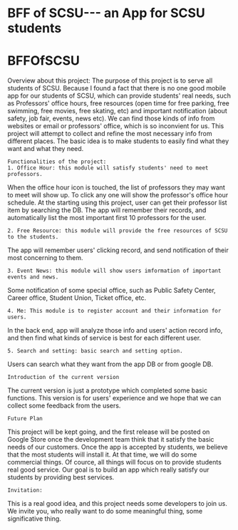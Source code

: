 # BFF of SCSU--- an App for SCSU students

# BFFOfSCSU

   Overview about this project:
The purpose of this project is to serve all students of SCSU. Because I found a fact 
that there is no one good mobile app for our students of SCSU, which can provide 
students' real needs, such as Professors' office hours, free resources (open time for
free parking, free swimming, free movies, free skating, etc) and important notification
(about safety, job fair, events, news etc). We can find those kinds of info from websites
or email or professors' office, which is so inconvient for us. This project will attempt to 
collect and refine the most necessary info from different places. The basic idea is to make
students to easily find what they want and what they need.
	
	Functionalities of the project:
	1. Office Hour: this module will satisfy students' need to meet professors. 
When the office hour icon is touched, the list of professors they may want to meet will show up. To
click any one will show the professor's office hour schedule. At the starting using this
project, user can get their professor list item by searching the DB. The app will remember
their records, and automatically list the most important first 10 professors for the user.

	2. Free Resource: this module will provide the free resources of SCSU to the students.
The app will remember users' clicking record, and send notification of their most concerning
to them.

	3. Event News: this module will show users imformation of important events and news.
Some notification of some special office, such as Public Safety Center, Career office, Student Union, Ticket office,
etc.

	4. Me: This module is to register account and their information for users.
In the back end, app will analyze those info and users' action record info, and then find what kinds of service is best
for each different user.

	5. Search and setting: basic search and setting option.
Users can search what they want from the app DB or from google DB.

	Introduction of the current version
The current version is just a prototype which completed some basic functions. This version is 
for users' experience and we hope that we can collect some feedback from the users.

	Future Plan
This project will be kept going, and the first release will be posted on Google Store once 
the development team think that it satisfy the basic needs of our customers. Once the app is 
accepted by students, we believe that the most students will install it. At that time, we 
will do some commercial things. Of cource, all things will focus on to provide students real 
good service. Our goal is to build an app which really satisfy our students by providing best services.

	Invitation:
This is a real good idea, and this project needs some developers to join us. We invite you,
who really want to do some meaningful thing, some significative thing.
